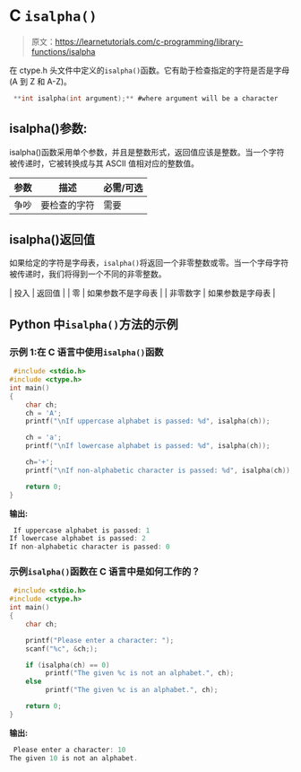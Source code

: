# C `isalpha()`

> 原文：<https://learnetutorials.com/c-programming/library-functions/isalpha>

在 ctype.h 头文件中定义的`isalpha()`函数。它有助于检查指定的字符是否是字母(A 到 Z 和 A-Z)。

```c
 **int isalpha(int argument);** #where argument will be a character 

```

## isalpha()参数:

isalpha()函数采用单个参数，并且是整数形式，返回值应该是整数。当一个字符被传递时，它被转换成与其 ASCII 值相对应的整数值。

| 参数 | 描述 | 必需/可选 |
| --- | --- | --- |
| 争吵 | 要检查的字符 | 需要 |

## isalpha()返回值

如果给定的字符是字母表，`isalpha()`将返回一个非零整数或零。当一个字母字符被传递时，我们将得到一个不同的非零整数。

| 投入 | 返回值 |
| 零 | 如果参数不是字母表 |
| 非零数字 | 如果参数是字母表 |

## Python 中`isalpha()`方法的示例

### 示例 1:在 C 语言中使用`isalpha()`函数

```c
 #include <stdio.h>
#include <ctype.h>
int main()
{
    char ch;
    ch = 'A';
    printf("\nIf uppercase alphabet is passed: %d", isalpha(ch));

    ch = 'a';
    printf("\nIf lowercase alphabet is passed: %d", isalpha(ch));

    ch='+';
    printf("\nIf non-alphabetic character is passed: %d", isalpha(ch));

    return 0;
} 

```

**输出:**

```c
 If uppercase alphabet is passed: 1
If lowercase alphabet is passed: 2
If non-alphabetic character is passed: 0 
```

### 示例`isalpha()`函数在 C 语言中是如何工作的？

```c
 #include <stdio.h>
#include <ctype.h>
int main()
{
    char ch;

    printf("Please enter a character: ");
    scanf("%c", &ch;);

    if (isalpha(ch) == 0)
         printf("The given %c is not an alphabet.", ch);
    else
         printf("The given %c is an alphabet.", ch);

    return 0;
} 

```

**输出:**

```c
 Please enter a character: 10
The given 10 is not an alphabet. 
```